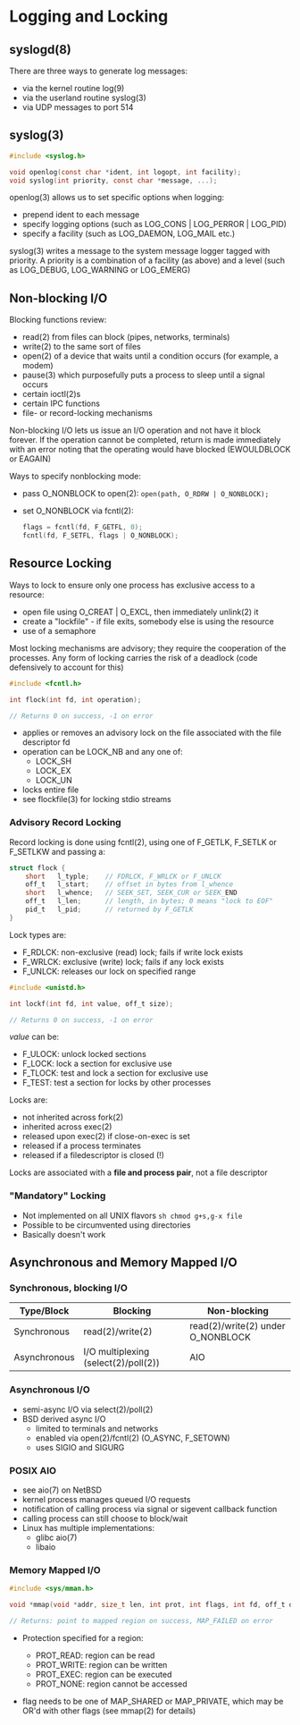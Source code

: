 # Logging and Locking

## syslogd(8)

There are three ways to generate log messages:

- via the kernel routine log(9)
- via the userland routine syslog(3)
- via UDP messages to port 514

## syslog(3)

```c
#include <syslog.h>

void openlog(const char *ident, int logopt, int facility);
void syslog(int priority, const char *message, ...);
```

openlog(3) allows us to set specific options when logging:

- prepend ident to each message
- specify logging options (such as LOG_CONS | LOG_PERROR | LOG_PID)
- specify a facility (such as LOG_DAEMON, LOG_MAIL etc.)

syslog(3) writes a message to the system message logger tagged with priority. A priority is a combination of a facility (as above) and a level (such as LOG_DEBUG, LOG_WARNING or LOG_EMERG)

## Non-blocking I/O

Blocking functions review:

- read(2) from files can block (pipes, networks, terminals)
- write(2) to the same sort of files
- open(2) of a device that waits until a condition occurs (for example, a modem)
- pause(3) which purposefully puts a process to sleep until a signal occurs
- certain ioctl(2)s
- certain IPC functions
- file- or record-locking mechanisms

Non-blocking I/O lets us issue an I/O operation and not have it block forever. If the operation cannot be completed, return is made immediately with an error noting that the operating would have blocked (EWOULDBLOCK or EAGAIN)

Ways to specify nonblocking mode:

- pass O_NONBLOCK to open(2): ```open(path, O_RDRW | O_NONBLOCK);```
- set O_NONBLOCK via fcntl(2):

   ```c
   flags = fcntl(fd, F_GETFL, 0);
   fcntl(fd, F_SETFL, flags | O_NONBLOCK);
   ```

## Resource Locking

Ways to lock to ensure only one process has exclusive access to a resource:

- open file using O_CREAT | O_EXCL, then immediately unlink(2) it
- create a "lockfile" - if file exits, somebody else is using the resource
- use of a semaphore

Most locking mechanisms are advisory; they require the cooperation of the processes. Any form of locking carries the risk of a deadlock (code defensively to account for this)

```c
#include <fcntl.h>

int flock(int fd, int operation);

// Returns 0 on success, -1 on error
```

- applies or removes an advisory lock on the file associated with the file descriptor fd
- operation can be LOCK_NB and any one of:
  - LOCK_SH
  - LOCK_EX
  - LOCK_UN
- locks entire file
- see flockfile(3) for locking stdio streams

### Advisory Record Locking

Record locking is done using fcntl(2), using one of F_GETLK, F_SETLK or F_SETLKW and passing a:

```c
struct flock {
    short   l_typle;    // FDRLCK, F_WRLCK or F_UNLCK
    off_t   l_start;    // offset in bytes from l_whence
    short   l_whence;   // SEEK_SET, SEEK_CUR or SEEK_END
    off_t   l_len;      // length, in bytes; 0 means "lock to EOF"
    pid_t   l_pid;      // returned by F_GETLK 
}
```

Lock types are:

- F_RDLCK: non-exclusive (read) lock; fails if write lock exists
- F_WRLCK: exclusive (write) lock; fails if any lock exists
- F_UNLCK: releases our lock on specified range

```c
#include <unistd.h>

int lockf(int fd, int value, off_t size);

// Returns 0 on success, -1 on error
```

*value* can be:

- F_ULOCK: unlock locked sections
- F_LOCK: lock a section for exclusive use
- F_TLOCK: test and lock a section for exclusive use
- F_TEST: test a section for locks by other processes

Locks are:

- not inherited across fork(2)
- inherited across exec(2)
- released upon exec(2) if close-on-exec is set
- released if a process terminates
- released if a filedescriptor is closed (!)

Locks are associated with a **file and process pair**, not a file descriptor

### "Mandatory" Locking

- Not implemented on all UNIX flavors
  ```sh chmod g+s,g-x file```
- Possible to be circumvented using directories
- Basically doesn't work

## Asynchronous and Memory Mapped I/O

### Synchronous, blocking I/O

|Type/Block|Blocking|Non-blocking|
|----------|--------|-------------|
|Synchronous|read(2)/write(2)|read(2)/write(2) under O_NONBLOCK|
|Asynchronous|I/O multiplexing (select(2)/poll(2))|AIO|

### Asynchronous I/O

- semi-async I/O via select(2)/poll(2)
- BSD derived async I/O
  - limited to terminals and networks
  - enabled via open(2)/fcntl(2) (O_ASYNC, F_SETOWN)
  - uses SIGIO and SIGURG

### POSIX AIO

- see aio(7) on NetBSD
- kernel process manages queued I/O requests
- notification of calling process via signal or sigevent callback function
- calling process can still choose to block/wait
- Linux has multiple implementations:
  - glibc aio(7)
  - libaio

### Memory Mapped I/O

```c
#include <sys/mman.h>

void *mmap(void *addr, size_t len, int prot, int flags, int fd, off_t offset);

// Returns: point to mapped region on success, MAP_FAILED on error
```

- Protection specified for a region:
  - PROT_READ: region can be read
  - PROT_WRITE: region can be written
  - PROT_EXEC: region can be executed
  - PROT_NONE: region cannot be accessed

- flag needs to be one of MAP_SHARED or MAP_PRIVATE, which may be OR'd with other flags (see mmap(2) for details)
